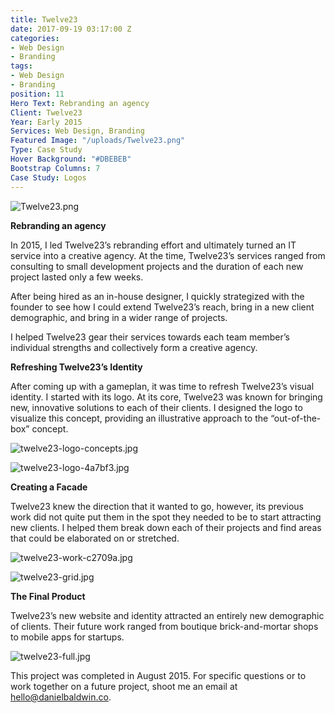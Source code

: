 ```yaml
---
title: Twelve23
date: 2017-09-19 03:17:00 Z
categories:
- Web Design
- Branding
tags:
- Web Design
- Branding
position: 11
Hero Text: Rebranding an agency
Client: Twelve23
Year: Early 2015
Services: Web Design, Branding
Featured Image: "/uploads/Twelve23.png"
Type: Case Study
Hover Background: "#DBEBEB"
Bootstrap Columns: 7
Case Study: Logos
---
```


![Twelve23.png](/uploads/Twelve23.png)

**Rebranding an agency**

In 2015, I led Twelve23’s rebranding effort and ultimately turned an IT service into a creative agency. At the time, Twelve23’s services ranged from consulting to small development projects and the duration of each new project lasted only a few weeks.

After being hired as an in-house designer, I quickly strategized with the founder to see how I could extend Twelve23’s reach, bring in a new client demographic, and bring in a wider range of projects.

I helped Twelve23 gear their services towards each team member’s individual strengths and collectively form a creative agency. 

**Refreshing Twelve23’s Identity**

After coming up with a gameplan, it was time to refresh Twelve23’s visual identity. I started with its logo. At its core, Twelve23 was known for bringing new, innovative solutions to each of their clients. I designed the logo to visualize this concept, providing an illustrative approach to the “out-of-the-box” concept.

![twelve23-logo-concepts.jpg](/uploads/twelve23-logo-concepts.jpg)

![twelve23-logo-4a7bf3.jpg](/uploads/twelve23-logo-4a7bf3.jpg)

**Creating a Facade**

Twelve23 knew the direction that it wanted to go, however, its previous work did not quite put them in the spot they needed to be to start attracting new clients. I helped them break down each of their projects and find areas that could be elaborated on or stretched.

![twelve23-work-c2709a.jpg](/uploads/twelve23-work-c2709a.jpg)

![twelve23-grid.jpg](/uploads/twelve23-grid.jpg)

**The Final Product**

Twelve23’s new website and identity attracted an entirely new demographic of clients. Their future work ranged from boutique brick-and-mortar shops to mobile apps for startups. 

![twelve23-full.jpg](/uploads/twelve23-full.jpg)

This project was completed in August 2015. For specific questions or to work together on a future project, shoot me an email at hello@danielbaldwin.co.